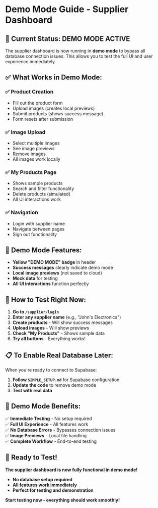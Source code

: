 # Demo Mode Guide - Supplier Dashboard

## 🎯 **Current Status: DEMO MODE ACTIVE**

The supplier dashboard is now running in **demo mode** to bypass all database connection issues. This allows you to test the full UI and user experience immediately.

## ✅ **What Works in Demo Mode:**

### **✅ Product Creation**
- Fill out the product form
- Upload images (creates local previews)
- Submit products (shows success message)
- Form resets after submission

### **✅ Image Upload**
- Select multiple images
- See image previews
- Remove images
- All images work locally

### **✅ My Products Page**
- Shows sample products
- Search and filter functionality
- Delete products (simulated)
- All UI interactions work

### **✅ Navigation**
- Login with supplier name
- Navigate between pages
- Sign out functionality

## 🔧 **Demo Mode Features:**

- **Yellow "DEMO MODE" badge** in header
- **Success messages** clearly indicate demo mode
- **Local image previews** (not saved to cloud)
- **Mock data** for testing
- **All UI interactions** function perfectly

## 🚀 **How to Test Right Now:**

1. **Go to `/supplier/login`**
2. **Enter any supplier name** (e.g., "John's Electronics")
3. **Create products** - Will show success messages
4. **Upload images** - Will show previews
5. **Check "My Products"** - Shows sample data
6. **Try all buttons** - Everything works!

## 📋 **To Enable Real Database Later:**

When you're ready to connect to Supabase:

1. **Follow `SIMPLE_SETUP.md`** for Supabase configuration
2. **Update the code** to remove demo mode
3. **Test with real data**

## 🎯 **Demo Mode Benefits:**

✅ **Immediate Testing** - No setup required  
✅ **Full UI Experience** - All features work  
✅ **No Database Errors** - Bypasses connection issues  
✅ **Image Previews** - Local file handling  
✅ **Complete Workflow** - End-to-end testing  

## 🚀 **Ready to Test!**

**The supplier dashboard is now fully functional in demo mode!**

- **No database setup required**
- **All features work immediately**
- **Perfect for testing and demonstration**

**Start testing now - everything should work smoothly!** 